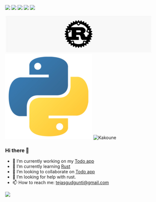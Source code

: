 ![](https://img.shields.io/badge/OS-Linux-informational?style=plastic&logo=linux&logoColor=white&color=2bbc8a)
![](https://img.shields.io/badge/Editor-Kakoune-informational?style=plastic&logo=<LOGO_NAME>&logoColor=white&color=2bbc8a)
![](https://img.shields.io/badge/Code-Python-informational?style=plastic&logo=python&logoColor=white&color=2bbc8a)
![](https://img.shields.io/badge/Code-Rust-informational?style=plastic&logo=rust&logoColor=white&color=2bbc8a)
![](https://img.shields.io/badge/Shell-Bash-informational?style=plastic&logo=gnu-bash&logoColor=white&color=2bbc8a)

![Rust Pic](rust_pic.png)
![Python pic](Python.png)
![Kakoune](kakoune.)

### Hi there 👋

- 🔭 I’m currently working on my [Todo app](https://github.com/python128/Todo)
- 🌱 I’m currently learning [Rust](https://www.rust-lang.org/)
- 👯 I’m looking to collaborate on [Todo app](https://github.com/python128/Todo)
- 🤔 I’m looking for help with rust.
- 📫 How to reach me: tejasgudgunti@gmail.com


<img align="center" src="https://github-readme-stats.vercel.app/api/top-langs/?username=python128&theme=<THEME_NAME>" />

